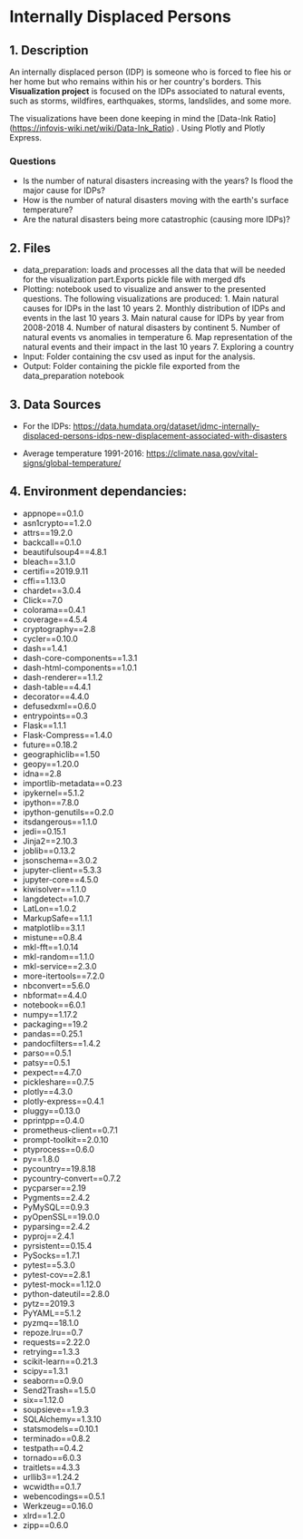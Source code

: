 # Internally Displaced Persons

## 1. Description
An internally displaced person (IDP) is someone who is forced to flee his or her home but who remains within his or her country's borders. This **Visualization project** is focused on the IDPs associated to natural events, such as storms, wildfires, earthquakes, storms, landslides, and some more. 

The visualizations have been done keeping in mind the [Data-Ink Ratio] (https://infovis-wiki.net/wiki/Data-Ink_Ratio) . Using Plotly and Plotly Express.

### Questions
- Is the number of natural disasters increasing with the years? Is flood the major cause for IDPs?
- How is the number of natural disasters moving with the earth's surface temperature?
- Are the natural disasters being more catastrophic (causing more IDPs)?

## 2. Files
- data_preparation: loads and processes all the data that will be needed for the visualization part.Exports pickle file with merged dfs
- Plotting: notebook used to visualize and answer to the presented questions. The following visualizations are produced:
          1. Main natural causes for IDPs in the last 10 years
          2. Monthly distribution of IDPs and events in the last 10 years
          3. Main natural cause for IDPs by year from 2008-2018
          4. Number of natural disasters by continent
          5. Number of natural events vs anomalies in temperature
          6. Map representation of the natural events and their impact in the last 10 years
          7. Exploring a country
- Input: Folder containing  the csv used as input for the analysis.
- Output: Folder containing the pickle file exported from the data_preparation notebook

## 3. Data Sources

- For the IDPs: https://data.humdata.org/dataset/idmc-internally-displaced-persons-idps-new-displacement-associated-with-disasters

- Average temperature 1991-2016: https://climate.nasa.gov/vital-signs/global-temperature/

## 4. Environment dependancies:
- appnope==0.1.0
- asn1crypto==1.2.0
- attrs==19.2.0
- backcall==0.1.0
- beautifulsoup4==4.8.1
- bleach==3.1.0
- certifi==2019.9.11
- cffi==1.13.0
- chardet==3.0.4
- Click==7.0
- colorama==0.4.1
- coverage==4.5.4
- cryptography==2.8
- cycler==0.10.0
- dash==1.4.1
- dash-core-components==1.3.1
- dash-html-components==1.0.1
- dash-renderer==1.1.2
- dash-table==4.4.1
- decorator==4.4.0
- defusedxml==0.6.0
- entrypoints==0.3
- Flask==1.1.1
- Flask-Compress==1.4.0
- future==0.18.2
- geographiclib==1.50
- geopy==1.20.0
- idna==2.8
- importlib-metadata==0.23
- ipykernel==5.1.2
- ipython==7.8.0
- ipython-genutils==0.2.0
- itsdangerous==1.1.0
- jedi==0.15.1
- Jinja2==2.10.3
- joblib==0.13.2
- jsonschema==3.0.2
- jupyter-client==5.3.3
- jupyter-core==4.5.0
- kiwisolver==1.1.0
- langdetect==1.0.7
- LatLon==1.0.2
- MarkupSafe==1.1.1
- matplotlib==3.1.1
- mistune==0.8.4
- mkl-fft==1.0.14
- mkl-random==1.1.0
- mkl-service==2.3.0
- more-itertools==7.2.0
- nbconvert==5.6.0
- nbformat==4.4.0
- notebook==6.0.1
- numpy==1.17.2
- packaging==19.2
- pandas==0.25.1
- pandocfilters==1.4.2
- parso==0.5.1
- patsy==0.5.1
- pexpect==4.7.0
- pickleshare==0.7.5
- plotly==4.3.0
- plotly-express==0.4.1
- pluggy==0.13.0
- pprintpp==0.4.0
- prometheus-client==0.7.1
- prompt-toolkit==2.0.10
- ptyprocess==0.6.0
- py==1.8.0
- pycountry==19.8.18
- pycountry-convert==0.7.2
- pycparser==2.19
- Pygments==2.4.2
- PyMySQL==0.9.3
- pyOpenSSL==19.0.0
- pyparsing==2.4.2
- pyproj==2.4.1
- pyrsistent==0.15.4
- PySocks==1.7.1
- pytest==5.3.0
- pytest-cov==2.8.1
- pytest-mock==1.12.0
- python-dateutil==2.8.0
- pytz==2019.3
- PyYAML==5.1.2
- pyzmq==18.1.0
- repoze.lru==0.7
- requests==2.22.0
- retrying==1.3.3
- scikit-learn==0.21.3
- scipy==1.3.1
- seaborn==0.9.0
- Send2Trash==1.5.0
- six==1.12.0
- soupsieve==1.9.3
- SQLAlchemy==1.3.10
- statsmodels==0.10.1
- terminado==0.8.2
- testpath==0.4.2
- tornado==6.0.3
- traitlets==4.3.3
- urllib3==1.24.2
- wcwidth==0.1.7
- webencodings==0.5.1
- Werkzeug==0.16.0
- xlrd==1.2.0
- zipp==0.6.0


